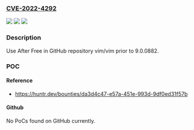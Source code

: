 ### [CVE-2022-4292](https://cve.mitre.org/cgi-bin/cvename.cgi?name=CVE-2022-4292)
![](https://img.shields.io/static/v1?label=Product&message=vim%2Fvim&color=blue)
![](https://img.shields.io/static/v1?label=Version&message=n%2Fa&color=blue)
![](https://img.shields.io/static/v1?label=Vulnerability&message=CWE-416%20Use%20After%20Free&color=brighgreen)

### Description

Use After Free in GitHub repository vim/vim prior to 9.0.0882.

### POC

#### Reference
- https://huntr.dev/bounties/da3d4c47-e57a-451e-993d-9df0ed31f57b

#### Github
No PoCs found on GitHub currently.

